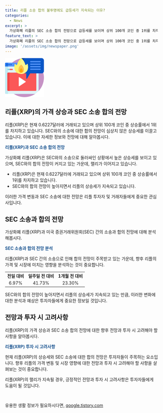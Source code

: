 ```yaml
---
title: 리플 소송 합의 불투명에도 급등세가 지속되는 이유?
categories:
  - News
excerpt: >
  가상화폐 리플의 SEC 소송 합의 전망으로 급등세를 보이며 상위 100개 코인 중 1위를 차지, 전체 시장의 완만한 상승세와는 대조적으로 40% 이상 상승. SEC의 비공개회의 예고에 투자자들은 입장 선회 가능성에 기대를 걸지만, 리플 측 변호사와 전 SEC 변호사는 합의 가능성에 회의적. 분석가들은 36달러까지 급등할 수 있는 폭발적 랠리 전망하며 200일 지수이동평균선도 추가 상승 가능성을 시사.
feature_text: >
  가상화폐 리플의 SEC 소송 합의 전망으로 급등세를 보이며 상위 100개 코인 중 1위를 차지, 전체 시장의 완만한 상승세와는 대조적으로 40% 이상 상승. SEC의 비공개회의 예고에 투자자들은 입장 선회 가능성에 기대를 걸지만, 리플 측 변호사와 전 SEC 변호사는 합의 가능성에 회의적. 분석가들은 36달러까지 급등할 수 있는 폭발적 랠리 전망하며 200일 지수이동평균선도 추가 상승 가능성을 시사.
image: '/assets/img/newspaper.png'
---
```


<p><img src="/assets/img/news.png" alt="rentncar 속보" /></p>

<h2 data-ke-size="size26">리플(XRP)의 가격 상승과 SEC 소송 합의 전망</h2>

<p>리플(XRP)은 현재 0.6227달러에 거래되고 있으며 상위 100개 코인 중 상승률에서 1위를 차지하고 있습니다. SEC와의 소송에 대한 합의 전망이 심상치 않은 상승세를 이끌고 있습니다. 이에 대한 자세한 정보와 전망에 대해 알아봅시다.</p>

<p data-ke-size="size16"><b><span style="color: #1a5490;">리플(XRP)과 SEC 소송 합의 전망</span></b></p>

<p>가상화폐 리플(XRP)은 SEC와의 소송으로 둘러싸인 상황에서 높은 상승세를 보이고 있으며, SEC와의 합의 전망이 커지고 있는 가운데, 랠리가 이어지고 있습니다.</p>

<ul>
  <li>리플(XRP)은 현재 0.6227달러에 거래되고 있으며 상위 100개 코인 중 상승률에서 1위를 차지하고 있습니다.</li>
  <li>SEC와의 합의 전망이 높아지면서 리플의 상승세가 지속되고 있습니다.</li>
</ul>

<p>이러한 가격 변동과 SEC 소송에 대한 전망은 리플 투자자 및 거래자들에게 중요한 관심사입니다.</p>

<h2 data-ke-size="size26">SEC 소송과 합의 전망</h2>

<p>가상화폐 리플(XRP)과 미국 증권거래위원회(SEC) 간의 소송과 합의 전망에 대해 분석해봅시다.</p>

<p data-ke-size="size16"><b><span style="color: #1a5490;">SEC 소송과 합의 전망 분석</span></b></p>

<p>리플(XRP)과 SEC 간의 소송으로 인해 합의 전망이 주목받고 있는 가운데, 향후 리플의 가격 및 시장에 미치는 영향을 분석하는 것이 중요합니다.</p>

<table>
  <tr>
    <td style="text-align: center; height: 17px;"><b>전일 대비</b></td>
    <td style="text-align: center; height: 17px;"><b>일주일 전 대비</b></td>
    <td style="text-align: center; height: 17px;"><b>1개월 전 대비</b></td>
  </tr>
  <tr>
    <td style="text-align: center; height: 17px;">6.97%</td>
    <td style="text-align: center; height: 17px;">41.73%</td>
    <td style="text-align: center; height: 17px;">23.30%</td>
  </tr>
</table>

<p>SEC와의 합의 전망이 높아지면서 리플의 상승세가 지속되고 있는 만큼, 이러한 변화에 대한 분석과 예상은 투자자들에게 중요한 정보일 것입니다.</p>

<h2 data-ke-size="size26">전망과 투자 시 고려사항</h2>

<p>리플(XRP)의 가격 상승과 SEC 소송 합의 전망에 대한 향후 전망과 투자 시 고려해야 할 사항을 알아봅시다.</p>

<p data-ke-size="size16"><b><span style="color: #1a5490;">리플(XRP) 투자 시 고려사항</span></b></p>

<p>현재 리플(XRP)의 상승세와 SEC 소송에 대한 합의 전망은 투자자들이 주목하는 요소입니다. 향후 리플의 가격 변동 및 시장 영향에 대한 전망과 투자 시 고려해야 할 사항을 살펴보는 것이 중요합니다.</p>

<p>리플(XRP)의 랠리가 지속될 경우, 긍정적인 전망과 투자 시 고려사항은 투자자들에게 도움이 될 것입니다.</p>

<p data-ke-size="size16">&nbsp;</p>
유용한 생활 정보가 필요하시다면, <a href="https://qoogle.tistory.com" rel="dofollow">qoogle.tistory.com</a>


